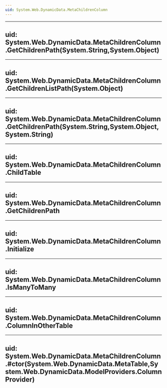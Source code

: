 ```yaml
---
uid: System.Web.DynamicData.MetaChildrenColumn
---
```


---
uid: System.Web.DynamicData.MetaChildrenColumn.GetChildrenPath(System.String,System.Object)
---

---
uid: System.Web.DynamicData.MetaChildrenColumn.GetChildrenListPath(System.Object)
---

---
uid: System.Web.DynamicData.MetaChildrenColumn.GetChildrenPath(System.String,System.Object,System.String)
---

---
uid: System.Web.DynamicData.MetaChildrenColumn.ChildTable
---

---
uid: System.Web.DynamicData.MetaChildrenColumn.GetChildrenPath
---

---
uid: System.Web.DynamicData.MetaChildrenColumn.Initialize
---

---
uid: System.Web.DynamicData.MetaChildrenColumn.IsManyToMany
---

---
uid: System.Web.DynamicData.MetaChildrenColumn.ColumnInOtherTable
---

---
uid: System.Web.DynamicData.MetaChildrenColumn.#ctor(System.Web.DynamicData.MetaTable,System.Web.DynamicData.ModelProviders.ColumnProvider)
---
